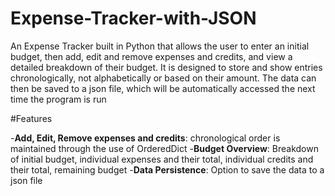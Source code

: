 # Expense-Tracker-with-JSON

An Expense Tracker built in Python that allows the user to enter an initial budget, then add, edit and remove expenses and credits, and view a detailed breakdown of their budget. It is designed to store and show entries chronologically, not alphabetically or based on their amount. The data can then be saved to a json file, which will be automatically accessed the next time the program is run

#Features

-**Add, Edit, Remove expenses and credits**: chronological order is maintained through the use of OrderedDict
-**Budget Overview**: Breakdown of initial budget, individual expenses and their total, individual credits and their total, remaining budget
-**Data Persistence**: Option to save the data to a json file
